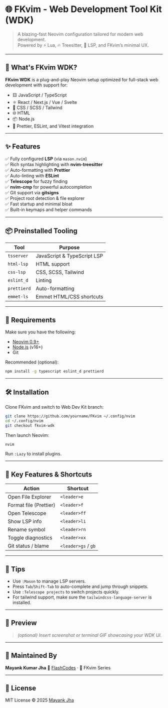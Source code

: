 
# 🌐 FKvim - Web Development Tool Kit (WDK)

> A blazing-fast Neovim configuration tailored for modern web development.  
> Powered by ⚡ Lua, 🔥 Treesitter, 🧠 LSP, and FKvim’s minimal UX.

---

## 🚀 What's FKvim WDK?

**FKvim WDK** is a plug-and-play Neovim setup optimized for full-stack web development with support for:

- 🟨 JavaScript / TypeScript
- ⚛️ React / Next.js / Vue / Svelte
- 💅 CSS / SCSS / Tailwind
- 🌐 HTML
- 📦 Node.js
- 🧪 Prettier, ESLint, and Vitest integration

---

## ✨ Features

✅ Fully configured **LSP** (via `mason.nvim`)  
✅ Rich syntax highlighting with **nvim-treesitter**  
✅ Auto-formatting with **Prettier**  
✅ Auto-linting with **ESLint**  
✅ **Telescope** for fuzzy finding  
✅ **nvim-cmp** for powerful autocompletion  
✅ Git support via **gitsigns**  
✅ Project root detection & file explorer  
✅ Fast startup and minimal bloat  
✅ Built-in keymaps and helper commands

---

## 📦 Preinstalled Tooling

| Tool        | Purpose                  |
|-------------|---------------------------|
| `tsserver`  | JavaScript & TypeScript LSP |
| `html-lsp`  | HTML support               |
| `css-lsp`   | CSS, SCSS, Tailwind        |
| `eslint_d`  | Linting                    |
| `prettierd` | Auto-formatting            |
| `emmet-ls`  | Emmet HTML/CSS shortcuts   |

---

## 🧰 Requirements

Make sure you have the following:

- [Neovim 0.9+](https://neovim.io/)
- [Node.js](https://nodejs.org/) (v16+)
- Git

Recommended (optional):

```bash
npm install -g typescript eslint_d prettierd
````

---

## 🛠 Installation

Clone FKvim and switch to Web Dev Kit branch:

```bash
git clone https://github.com/yourname/FKvim ~/.config/nvim
cd ~/.config/nvim
git checkout fkvim-wdk
```

Then launch Neovim:

```bash
nvim
```

Run `:Lazy` to install plugins.

---

## 🔑 Key Features & Shortcuts

| Action                 | Shortcut            |
| ---------------------- | ------------------- |
| Open File Explorer     | `<leader>e`         |
| Format file (Prettier) | `<leader>f`         |
| Open Telescope         | `<leader>ff`        |
| Show LSP info          | `<leader>li`        |
| Rename symbol          | `<leader>rn`        |
| Toggle diagnostics     | `<leader>xx`        |
| Git status / blame     | `<leader>gs` / `gb` |

---

## 🧠 Tips

* Use `:Mason` to manage LSP servers.
* Press `Tab`/`Shift-Tab` to auto-complete and jump through snippets.
* Use `:Telescope projects` to switch projects quickly.
* For tailwind support, make sure the `tailwindcss-language-server` is installed.

---

## 📸 Preview

> *(optional) Insert screenshot or terminal GIF showcasing your WDK UI.*

---

## 🧠 Maintained By

**Mayank Kumar Jha**
🚀 [FlashCodes](https://github.com/orgs/Flash-codes/repositories) · 🧩 FKvim Series

---

## 📄 License

MIT License © 2025 [Mayank Jha](https://github.com/flashcodes-themayankjha)



